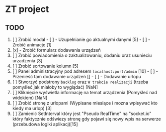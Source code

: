 # ZT project

## TODO
  1. [ ] Zrobić modal
    - [ ] - Uzupełnianie go aktualnymi danymi [5]
    - [ ] - Zrobić animacje [1]
  2. [x] - Zrobić formularz dodawania urządzeń
  3. [ ] Zrobić powiadomienia o zaktualizowaniu, dodaniu oraz usunieciu urzadzenia [3]
  4. [ ] Zrobić sortowanie kolumn [5]
  6. [ ] Panel administracyjny pod adresem `localhost:port/admin` [10]
    - [ ] - Przenieść tam dodawanie urządzeń []
    - [ ] - Dodawanie urlopu
  7. [ ] Stworzyć podstrony `backlog` oraz `W trakcie realizacji` (trzeba pomyśleć jak miałoby to wyglądać) [NaN]
  8. [ ] Kliknięcie wyświetla informację na temat urządzenia (Pomyśleć nad widokiem) [NaN]
  9. [ ] Zrobić stronę z urlopami (Wypisane miesiące i mozna wpisywać kto kiedy ma urlop) [3]
  10. [ ] Zamienić SetInterval który jest "Pseudo RealTime" na "socket.io" który faktycznie odświezy stronę gdy pojawi się nowy wpis na serwerze (przebudowa logiki aplikacj)[15]